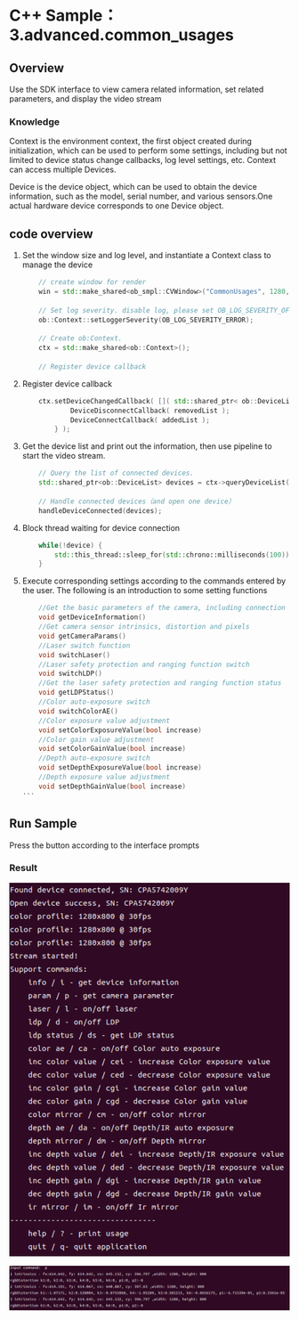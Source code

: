 # C++ Sample：3.advanced.common_usages

## Overview

Use the SDK interface to view camera related information, set related parameters, and display the video stream

### Knowledge

Context is the environment context, the first object created during initialization, which can be used to perform some settings, including but not limited to device status change callbacks, log level settings, etc. Context can access multiple Devices.

Device is the device object, which can be used to obtain the device information, such as the model, serial number, and various sensors.One actual hardware device corresponds to one Device object.

## code overview

1. Set the window size and log level, and instantiate a Context class to manage the device

    ```cpp
        // create window for render
        win = std::make_shared<ob_smpl::CVWindow>("CommonUsages", 1280, 720, ob_smpl::ARRANGE_GRID);

        // Set log severity. disable log, please set OB_LOG_SEVERITY_OFF.
        ob::Context::setLoggerSeverity(OB_LOG_SEVERITY_ERROR);

        // Create ob:Context.
        ctx = std::make_shared<ob::Context>();

        // Register device callback
    ```

2. Register device callback

    ```cpp
        ctx.setDeviceChangedCallback( []( std::shared_ptr< ob::DeviceList > removedList, std::shared_ptr< ob::DeviceList > addedList ) {
                DeviceDisconnectCallback( removedList );
                DeviceConnectCallback( addedList );
            } );
    ```

3. Get the device list and print out the information, then use pipeline to start the video stream.

    ```cpp
        // Query the list of connected devices.
        std::shared_ptr<ob::DeviceList> devices = ctx->queryDeviceList();

        // Handle connected devices（and open one device）
        handleDeviceConnected(devices);
    ```

4. Block thread waiting for device connection

    ```cpp
        while(!device) {
            std::this_thread::sleep_for(std::chrono::milliseconds(100));
        }
    ```

5. Execute corresponding settings according to the commands entered by the user. The following is an introduction to some setting functions

    ```cpp
        //Get the basic parameters of the camera, including connection type, device model, etc.
        void getDeviceInformation()
        //Get camera sensor intrinsics, distortion and pixels
        void getCameraParams()
        //Laser switch function
        void switchLaser()
        //Laser safety protection and ranging function switch
        void switchLDP() 
        //Get the laser safety protection and ranging function status
        void getLDPStatus() 
        //Color auto-exposure switch
        void switchColorAE()
        //Color exposure value adjustment
        void setColorExposureValue(bool increase)
        //Color gain value adjustment
        void setColorGainValue(bool increase)
        //Depth auto-exposure switch
        void setDepthExposureValue(bool increase) 
        //Depth exposure value adjustment
        void setDepthGainValue(bool increase)
    ‵‵‵

## Run Sample

Press the button according to the interface prompts

### Result

![image](/docs/resource/common1.png)

![image](/docs/resource/common2.png)
